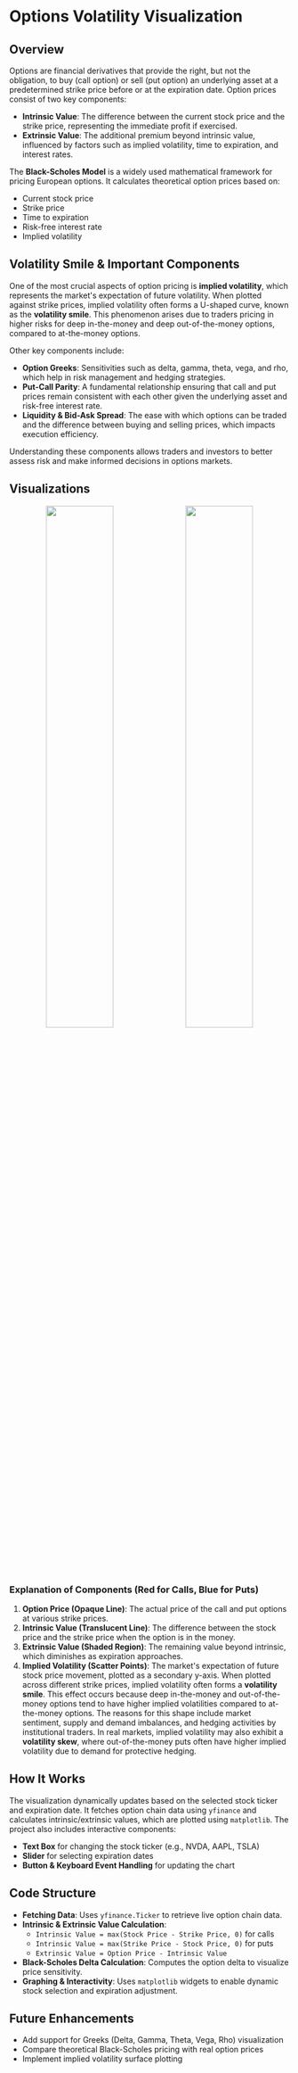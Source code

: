 # Options Volatility Visualization

## Overview
Options are financial derivatives that provide the right, but not the obligation, to buy (call option) or sell (put option) an underlying asset at a predetermined strike price before or at the expiration date. Option prices consist of two key components:

- **Intrinsic Value**: The difference between the current stock price and the strike price, representing the immediate profit if exercised.
- **Extrinsic Value**: The additional premium beyond intrinsic value, influenced by factors such as implied volatility, time to expiration, and interest rates.

The **Black-Scholes Model** is a widely used mathematical framework for pricing European options. It calculates theoretical option prices based on:
- Current stock price
- Strike price
- Time to expiration
- Risk-free interest rate
- Implied volatility

## Volatility Smile & Important Components
One of the most crucial aspects of option pricing is **implied volatility**, which represents the market's expectation of future volatility. When plotted against strike prices, implied volatility often forms a U-shaped curve, known as the **volatility smile**. This phenomenon arises due to traders pricing in higher risks for deep in-the-money and deep out-of-the-money options, compared to at-the-money options.

Other key components include:
- **Option Greeks**: Sensitivities such as delta, gamma, theta, vega, and rho, which help in risk management and hedging strategies.
- **Put-Call Parity**: A fundamental relationship ensuring that call and put prices remain consistent with each other given the underlying asset and risk-free interest rate.
- **Liquidity & Bid-Ask Spread**: The ease with which options can be traded and the difference between buying and selling prices, which impacts execution efficiency.

Understanding these components allows traders and investors to better assess risk and make informed decisions in options markets.

## Visualizations
<p align="center">
  <img src="https://github.com/user-attachments/assets/ebd9e9bf-ff6f-4b42-bb0a-4279d453863a" width="49%">
  <img src="https://github.com/user-attachments/assets/a0ee5d40-5ade-46a7-ac00-a0cfff8588c4" width="49%">
</p>

### Explanation of Components (Red for Calls, Blue for Puts)
1. **Option Price (Opaque Line)**: The actual price of the call and put options at various strike prices.
2. **Intrinsic Value (Translucent Line)**: The difference between the stock price and the strike price when the option is in the money.
3. **Extrinsic Value (Shaded Region)**: The remaining value beyond intrinsic, which diminishes as expiration approaches.
4. **Implied Volatility (Scatter Points)**: The market's expectation of future stock price movement, plotted as a secondary y-axis. When plotted across different strike prices, implied volatility often forms a **volatility smile**. This effect occurs because deep in-the-money and out-of-the-money options tend to have higher implied volatilities compared to at-the-money options. The reasons for this shape include market sentiment, supply and demand imbalances, and hedging activities by institutional traders. In real markets, implied volatility may also exhibit a **volatility skew**, where out-of-the-money puts often have higher implied volatility due to demand for protective hedging.

## How It Works
The visualization dynamically updates based on the selected stock ticker and expiration date. It fetches option chain data using `yfinance` and calculates intrinsic/extrinsic values, which are plotted using `matplotlib`. The project also includes interactive components:
- **Text Box** for changing the stock ticker (e.g., NVDA, AAPL, TSLA)
- **Slider** for selecting expiration dates
- **Button & Keyboard Event Handling** for updating the chart

## Code Structure
- **Fetching Data**: Uses `yfinance.Ticker` to retrieve live option chain data.
- **Intrinsic & Extrinsic Value Calculation**: 
  - `Intrinsic Value = max(Stock Price - Strike Price, 0)` for calls
  - `Intrinsic Value = max(Strike Price - Stock Price, 0)` for puts
  - `Extrinsic Value = Option Price - Intrinsic Value`
- **Black-Scholes Delta Calculation**: Computes the option delta to visualize price sensitivity.
- **Graphing & Interactivity**: Uses `matplotlib` widgets to enable dynamic stock selection and expiration adjustment.

## Future Enhancements
- Add support for Greeks (Delta, Gamma, Theta, Vega, Rho) visualization
- Compare theoretical Black-Scholes pricing with real option prices
- Implement implied volatility surface plotting
